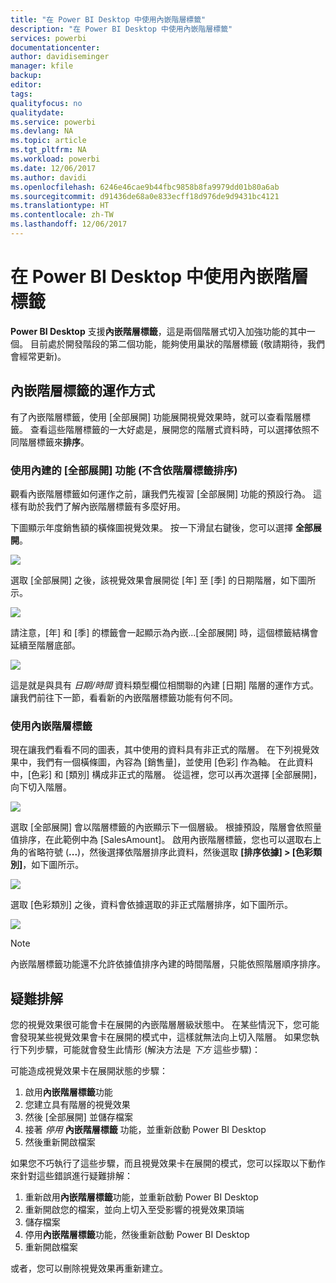 ```yaml
---
title: "在 Power BI Desktop 中使用內嵌階層標籤"
description: "在 Power BI Desktop 中使用內嵌階層標籤"
services: powerbi
documentationcenter: 
author: davidiseminger
manager: kfile
backup: 
editor: 
tags: 
qualityfocus: no
qualitydate: 
ms.service: powerbi
ms.devlang: NA
ms.topic: article
ms.tgt_pltfrm: NA
ms.workload: powerbi
ms.date: 12/06/2017
ms.author: davidi
ms.openlocfilehash: 6246e46cae9b44fbc9858b8fa9979dd01b80a6ab
ms.sourcegitcommit: d91436de68a0e833ecff18d976de9d9431bc4121
ms.translationtype: HT
ms.contentlocale: zh-TW
ms.lasthandoff: 12/06/2017
---
```

# <a name="use-inline-hierarchy-labels-in-power-bi-desktop"></a>在 Power BI Desktop 中使用內嵌階層標籤
**Power BI Desktop** 支援**內嵌階層標籤**，這是兩個階層式切入加強功能的其中一個。 目前處於開發階段的第二個功能，能夠使用巢狀的階層標籤 (敬請期待，我們會經常更新)。   

## <a name="how-inline-hierarchy-labels-work"></a>內嵌階層標籤的運作方式
有了內嵌階層標籤，使用 [全部展開] 功能展開視覺效果時，就可以查看階層標籤。 查看這些階層標籤的一大好處是，展開您的階層式資料時，可以選擇依照不同階層標籤來**排序**。

### <a name="using-the-built-in-expand-all-feature-without-sorting-by-hierarchy-labels"></a>使用內建的 [全部展開] 功能 (不含依階層標籤排序)
觀看內嵌階層標籤如何運作之前，讓我們先複習 [全部展開] 功能的預設行為。 這樣有助於我們了解內嵌階層標籤有多麼好用。

下圖顯示年度銷售額的橫條圖視覺效果。 按一下滑鼠右鍵後，您可以選擇 **全部展開**。

![](media/desktop-inline-hierarchy-labels/inlinehierarchy_4.png)

選取 [全部展開] 之後，該視覺效果會展開從 [年] 至 [季] 的日期階層，如下圖所示。

![](media/desktop-inline-hierarchy-labels/inlinehierarchy_5.png)

請注意，[年] 和 [季] 的標籤會一起顯示為內嵌...[全部展開] 時，這個標籤結構會延續至階層底部。

![](media/desktop-inline-hierarchy-labels/inlinehierarchy_6.png)

這是就是與具有 *日期/時間* 資料類型欄位相關聯的內建 [日期] 階層的運作方式。 讓我們前往下一節，看看新的內嵌階層標籤功能有何不同。

### <a name="using-inline-hierarchy-labels"></a>使用內嵌階層標籤
現在讓我們看看不同的圖表，其中使用的資料具有非正式的階層。 在下列視覺效果中，我們有一個橫條圖，內容為 [銷售量]，並使用 [色彩] 作為軸。 在此資料中，[色彩] 和 [類別] 構成非正式的階層。 從這裡，您可以再次選擇 [全部展開]，向下切入階層。

![](media/desktop-inline-hierarchy-labels/inlinehierarchy_7.png)

選取 [全部展開] 會以階層標籤的內嵌顯示下一個層級。 根據預設，階層會依照量值排序，在此範例中為 [SalesAmount]。 啟用內嵌階層標籤，您也可以選取右上角的省略符號 (**...**)，然後選擇依階層排序此資料，然後選取 **[排序依據] > [色彩類別]**，如下圖所示。

![](media/desktop-inline-hierarchy-labels/inlinehierarchy_8.png)

選取 [色彩類別] 之後，資料會依據選取的非正式階層排序，如下圖所示。

![](media/desktop-inline-hierarchy-labels/inlinehierarchy_9.png)

> [!NOTE]
> 內嵌階層標籤功能還不允許依據值排序內建的時間階層，只能依照階層順序排序。
> 
> 

## <a name="troubleshooting"></a>疑難排解
您的視覺效果很可能會卡在展開的內嵌階層層級狀態中。 在某些情況下，您可能會發現某些視覺效果會卡在展開的模式中，這樣就無法向上切入階層。 如果您執行下列步驟，可能就會發生此情形 (解決方法是 *下方* 這些步驟)：

可能造成視覺效果卡在展開狀態的步驟：

1. 啟用**內嵌階層標籤**功能
2. 您建立具有階層的視覺效果
3. 然後 [全部展開] 並儲存檔案
4. 接著 *停用* **內嵌階層標籤** 功能，並重新啟動 Power BI Desktop
5. 然後重新開啟檔案

如果您不巧執行了這些步驟，而且視覺效果卡在展開的模式，您可以採取以下動作來針對這些錯誤進行疑難排解：

1. 重新啟用**內嵌階層標籤**功能，並重新啟動 Power BI Desktop
2. 重新開啟您的檔案，並向上切入至受影響的視覺效果頂端
3. 儲存檔案
4. 停用**內嵌階層標籤**功能，然後重新啟動 Power BI Desktop
5. 重新開啟檔案

或者，您可以刪除視覺效果再重新建立。

